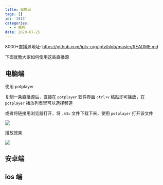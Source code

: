 ```yaml
---
title: 直播源
tags: []
id: '1915'
categories:
  - - 教程
date: 2020-07-25
---
```


8000+直播源地址: https://github.com/iptv-org/iptv/blob/master/README.md

下面就教大家如何使用这些直播源

## 电脑端

使用 potplayer

复制一条直播源后，直接在 `potplayer` 软件界面 `ctrl+v` 粘贴即可播放，在 `potplayer` 播放列表里可以选择频道

或者将链接用浏览器打开，将 `.m3u` 文件下载下来，使用 `potplayer` 打开该文件

![](https://cdn.jsdelivr.net/gh/wqdygkd/my-script@img/img/20210102184344.png)

播放效果

![](https://cdn.jsdelivr.net/gh/wqdygkd/my-script@img/img/20210102184408.png)


## 安卓端

## ios 端

